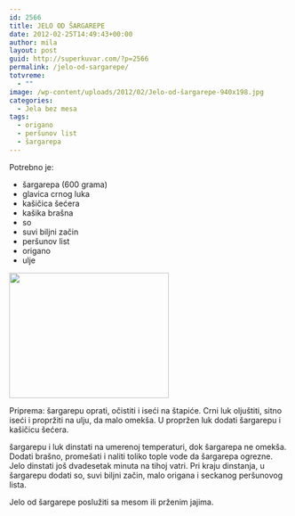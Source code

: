 ```yaml
---
id: 2566
title: JELO OD ŠARGAREPE
date: 2012-02-25T14:49:43+00:00
author: mila
layout: post
guid: http://superkuvar.com/?p=2566
permalink: /jelo-od-sargarepe/
totvreme:
  - ""
image: /wp-content/uploads/2012/02/Jelo-od-šargarepe-940x198.jpg
categories:
  - Jela bez mesa
tags:
  - origano
  - peršunov list
  - šargarepa
---
```

Potrebno je:

  * šargarepa (600 grama)
  * glavica crnog luka
  * kašičica šećera
  * kašika brašna
  * so
  * suvi biljni začin
  * peršunov list
  * origano
  * ulje

<img class="alignnone size-medium wp-image-2567" title="Jelo od šargarepe" src="/wp-content/uploads/2012/02/Jelo-od-%C5%A1argarepe-e1330181164398.jpg" alt="" width="287" height="225" /> 

Priprema: šargarepu oprati, očistiti i iseći na štapiće. Crni luk oljuštiti, sitno iseći i propržiti na ulju, da malo omekša. U propržen luk dodati šargarepu i kašičicu šećera.

šargarepu i luk dinstati na umerenoj temperaturi, dok šargarepa ne omekša. Dodati brašno, promešati i naliti toliko tople vode da šargarepa ogrezne. Jelo dinstati još dvadesetak minuta na tihoj vatri. Pri kraju dinstanja, u šargarepu dodati so, suvi biljni začin, malo origana i seckanog peršunovog lista.

Jelo od šargarepe poslužiti sa mesom ili prženim jajima.